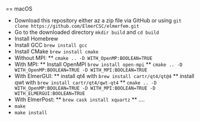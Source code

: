 == macOS

 * Download this repository either az a zip file via GitHub or using `git clone https://github.com/ElmerCSC/elmerfem.git`
 * Go to the downloaded directory `mkdir build` and `cd build`
 * Install Homebrew
 * Install GCC `brew install gcc`
 * Install CMake `brew install cmake`
 * Without MPI: 
    ** `cmake .. -D WITH_OpenMP:BOOLEAN=TRUE`
 * With MPI:
    ** Install OpenMPI `brew install open-mpi`
    ** `cmake .. -D WITH_OpenMP:BOOLEAN=TRUE -D WITH_MPI:BOOLEAN=TRUE`
 * With ElmerGUI:
    ** install qt4 with `brew install cartr/qt4/qt@4` 
    ** install qwt with `brew install cartr/qt4/qwt-qt4`
    ** `cmake .. -D WITH_OpenMP:BOOLEAN=TRUE -D WITH_MPI:BOOLEAN=TRUE -D WITH_ELMERGUI:BOOLEAN=TRUE`
 * With ElmerPost:
    ** `brew cask install xquartz`
    ** ....
 * `make`
 * `make install`

